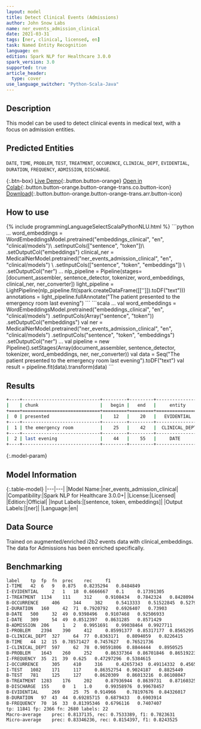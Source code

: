 ```yaml
---
layout: model
title: Detect Clinical Events (Admissions)
author: John Snow Labs
name: ner_events_admission_clinical
date: 2021-03-31
tags: [ner, clinical, licensed, en]
task: Named Entity Recognition
language: en
edition: Spark NLP for Healthcare 3.0.0
spark_version: 3.0
supported: true
article_header:
  type: cover
use_language_switcher: "Python-Scala-Java"
---
```


## Description

This model can be used to detect clinical events in medical text, with a focus on admission entities.

## Predicted Entities

`DATE`, `TIME`, `PROBLEM`, `TEST`, `TREATMENT`, `OCCURENCE`, `CLINICAL_DEPT`, `EVIDENTIAL`, `DURATION`, `FREQUENCY`, `ADMISSION`, `DISCHARGE`.

{:.btn-box}
[Live Demo](https://demo.johnsnowlabs.com/healthcare/NER_EVENTS_CLINICAL/){:.button.button-orange}
[Open in Colab](https://colab.research.google.com/github/JohnSnowLabs/spark-nlp-workshop/blob/master/tutorials/Certification_Trainings/Healthcare/1.Clinical_Named_Entity_Recognition_Model.ipynb){:.button.button-orange.button-orange-trans.co.button-icon}
[Download](https://s3.amazonaws.com/auxdata.johnsnowlabs.com/clinical/models/ner_events_admission_clinical_en_3.0.0_3.0_1617209704296.zip){:.button.button-orange.button-orange-trans.arr.button-icon}

## How to use



<div class="tabs-box" markdown="1">
{% include programmingLanguageSelectScalaPythonNLU.html %}
```python
...
word_embeddings = WordEmbeddingsModel.pretrained("embeddings_clinical", "en", "clinical/models")\
  .setInputCols(["sentence", "token"])\
  .setOutputCol("embeddings")
clinical_ner = MedicalNerModel.pretrained("ner_events_admission_clinical", "en", "clinical/models") \
  .setInputCols(["sentence", "token", "embeddings"]) \
  .setOutputCol("ner")
...
nlp_pipeline = Pipeline(stages=[document_assembler, sentence_detector, tokenizer, word_embeddings, clinical_ner, ner_converter])
light_pipeline = LightPipeline(nlp_pipeline.fit(spark.createDataFrame([['']]).toDF("text")))
annotations = light_pipeline.fullAnnotate("The patient presented to the emergency room last evening")
```
```scala
...
val word_embeddings = WordEmbeddingsModel.pretrained("embeddings_clinical", "en", "clinical/models")
  .setInputCols(Array("sentence", "token"))
  .setOutputCol("embeddings")
val ner = MedicalNerModel.pretrained("ner_events_admission_clinical", "en", "clinical/models")
  .setInputCols("sentence", "token", "embeddings") 
  .setOutputCol("ner")
...
val pipeline = new Pipeline().setStages(Array(document_assembler, sentence_detector, tokenizer, word_embeddings, ner, ner_converter))
val data = Seq("The patient presented to the emergency room last evening").toDF("text")
val result = pipeline.fit(data).transform(data)
```
</div>

## Results

```bash
+----+-----------------------------+---------+---------+-----------------+
|    | chunk                       |   begin |   end   |     entity      |
+====+=============================+=========+=========+=================+
|  0 | presented                   |    12   |    20   |   EVIDENTIAL    |
+----+-----------------------------+---------+---------+-----------------+
|  1 | the emergency room          |    25   |    42   |  CLINICAL_DEPT  |
+----+-----------------------------+---------+---------+-----------------+
|  2 | last evening                |    44   |    55   |     DATE        |
+----+-----------------------------+---------+---------+-----------------+
```

{:.model-param}
## Model Information

{:.table-model}
|---|---|
|Model Name:|ner_events_admission_clinical|
|Compatibility:|Spark NLP for Healthcare 3.0.0+|
|License:|Licensed|
|Edition:|Official|
|Input Labels:|[sentence, token, embeddings]|
|Output Labels:|[ner]|
|Language:|en|

## Data Source

Trained on augmented/enriched i2b2 events data with clinical_embeddings. The data for Admissions has been enriched specifically.

## Benchmarking

```bash
label	 tp	 fp	 fn	 prec	 rec	 f1
I-TIME	 42	 6	 9	 0.875	 0.8235294	 0.8484849
I-EVIDENTIAL	 2	 1	 18	 0.6666667	 0.1	 0.17391305
I-TREATMENT	 1134	 111	 312	 0.9108434	 0.7842324	 0.8428094
B-OCCURRENCE	 406	 344	 382	 0.5413333	 0.51522845	 0.52795845
I-DURATION	 160	 42	 71	 0.7920792	 0.6926407	 0.73903
B-DATE	 500	 32	 49	 0.9398496	 0.9107468	 0.92506933
I-DATE	 309	 54	 49	 0.8512397	 0.8631285	 0.8571429
B-ADMISSION	 206	 1	 2	 0.9951691	 0.99038464	 0.9927711
I-PROBLEM	 2394	 390	 412	 0.85991377	 0.85317177	 0.8565295
B-CLINICAL_DEPT	 327	 64	 77	 0.8363171	 0.8094059	 0.8226415
B-TIME	 44	 12	 15	 0.78571427	 0.7457627	 0.76521736
I-CLINICAL_DEPT	 597	 62	 78	 0.90591806	 0.8844444	 0.8950525
B-PROBLEM	 1643	 260	 252	 0.86337364	 0.86701846	 0.86519223
I-FREQUENCY	 35	 21	 39	 0.625	 0.47297296	 0.5384615
I-OCCURRENCE	 305	 410	 316	 0.42657343	 0.49114332	 0.45658684
I-TEST	 1082	 171	 117	 0.86352754	 0.9024187	 0.8825449
B-TEST	 781	 125	 127	 0.8620309	 0.86013216	 0.86108047
B-TREATMENT	 1283	 176	 202	 0.87936944	 0.8639731	 0.87160325
B-DISCHARGE	 155	 0	 1	 1.0	 0.99358976	 0.99678457
B-EVIDENTIAL	 269	 25	 75	 0.914966	 0.78197676	 0.84326017
B-DURATION	 97	 43	 44	 0.69285715	 0.6879433	 0.6903914
B-FREQUENCY	 70	 16	 33	 0.81395346	 0.6796116	 0.7407407
tp: 11841 fp: 2366 fn: 2680 labels: 22
Macro-average	 prec: 0.8137135, rec: 0.7533389, f1: 0.7823631
Micro-average	 prec: 0.83346236, rec: 0.8154397, f1: 0.8243525
```